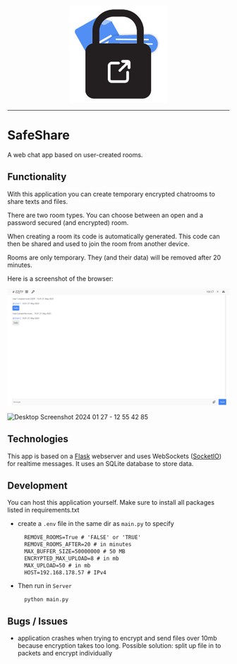 <!-- Logo -->
<p align="center">
  <img width="220" src="./Server/static/icons/page_icon.png">
</p>

---

# SafeShare

A web chat app based on user-created rooms.

## Functionality

With this application you can create temporary encrypted chatrooms to share texts and files.

There are two room types. You can choose between an open and a password secured (and encrypted) room.

When creating a room its code is automatically generated. This code can then be shared and used to join the room from another device.

Rooms are only temporary. They (and their data) will be removed after 20 minutes.

Here is a screenshot of the browser:

![Screenshot](Screenshot.png "Screenshot")

![Desktop Screenshot 2024 01 27 - 12 55 42 85](https://github.com/1ars-d/SafeShare/assets/71517515/3906c117-16b8-49d8-8a57-25a5c95f7b1a)

## Technologies

This app is based on a [Flask](https://flask.palletsprojects.com/) webserver and uses WebSockets ([SocketIO](https://socket.io/)) for realtime messages. It uses an SQLite database to store data.

## Development

You can host this application yourself. Make sure to install all packages listed in requirements.txt

- create a `.env` file in the same dir as `main.py` to specify

        REMOVE_ROOMS=True # 'FALSE' or 'TRUE'
        REMOVE_ROOMS_AFTER=20 # in minutes
        MAX_BUFFER_SIZE=50000000 # 50 MB
        ENCRYPTED_MAX_UPLOAD=8 # in mb
        MAX_UPLOAD=50 # in mb
        HOST=192.168.178.57 # IPv4

- Then run in `Server`

        python main.py

## Bugs / Issues

- application crashes when trying to encrypt and send files over 10mb because encryption takes too long.
  Possible solution: split up file in to packets and encrypt individually
